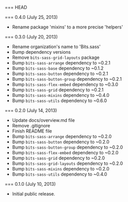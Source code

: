 === HEAD

=== 0.4.0 (July 25, 2013)

* Rename package 'mixins' to a more precise 'helpers'

=== 0.3.0 (July 20, 2013)

* Rename organization's name to 'Bits.sass'
* Bump dependency versions
* Remove `bits-sass-grid-layouts` package
* Bump `bits-sass-arrange` dependency to ~0.2.1
* Bump `bits-sass-base` dependency to ~0.1.2
* Bump `bits-sass-button` dependency to ~0.2.1
* Bump `bits-sass-button-group` dependency to ~0.2.1
* Bump `bits-sass-flex-embed` dependency to ~0.3.0
* Bump `bits-sass-grid` dependency to ~0.2.1
* Bump `bits-sass-mixins` dependency to ~0.4.0
* Bump `bits-sass-utils` dependency to ~0.6.0

=== 0.2.0 (July 14, 2013)

* Update docs/overview.md file
* Remove .gitignore
* Finish README file
* Bump `bits-sass-arrange` dependency to ~0.2.0
* Bump `bits-sass-button` dependency to ~0.2.0
* Bump `bits-sass-button-group` dependency to ~0.2.0
* Bump `bits-sass-flex-embed` dependency to ~0.2.0
* Bump `bits-sass-grid` dependency to ~0.2.0
* Bump `bits-sass-grid-layouts` dependency to ~0.2.0
* Bump `bits-sass-mixins` dependency to ~0.2.0
* Bump `bits-sass-utils` dependency to ~0.4.0

=== 0.1.0 (July 10, 2013)

* Initial public release.